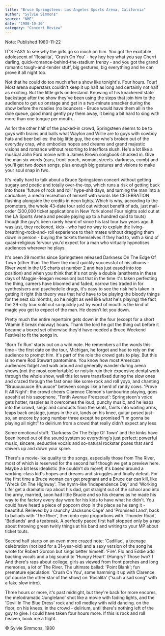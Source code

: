```yaml
---
title: "Bruce Springsteen: Los Angeles Sports Arena, California"
author: "Sylvie Simmons"
source: "NME"
date: "1980-10-30"
category: "Concert Review"
---
```


Note: Published 1980-11-22

IT'S EASY to see why the girls go so much on him. You got the excitable adolescent of 'Rosalita', 'Crush On You' - hey hey hey what you say Cherri darling, quick-romance-behind-the-stadium frenzy - and you got the grand romantic tough-and-tender stuff, big gestures, big everything and he can prove it all night too.

Not that he could do too much after a show like tonight's. Four hours. Four! Most arena superstars couldn't keep it up half as long and certainly not half as exciting. But the little girls understand. Knowing of his knackered state backstage after the show they've been using the steps that join him to the audience to get up onstage and get in a two-minute smacker during the show before the roadies (no bouncers - Bruce would have them all in the dole queue, good man) gently pry them away, it being a bit hard to sing with more than one tongue per mouth.

As for the other half of the packed-in crowd, Springsteen seems to be to guys with brains and balls what Waylon and Willie are to guys with cowboy hats and beer bellies: the big little guy, the one who's broken out of the everyday crap, who embodies hopes and dreams and grand majestic visions and romance without resorting to Interflora slush. He's a lot like a musical John Ford movie with a James Brown songbook chucked in. Give the man six words (cars, front-porch, woman, streets. darkness, comb) and you'll get two dozen songs, plus enough big gestures and visions to make your soul snap in two.

It's really hard to talk about a Bruce Springsteen concert without getting sugary and poetic and totally over-the-top, which runs a risk of getting back into those 'future of rock and roll' hype-shit days, and turning the man into a caricature, a media recreation of himself with words like CELEBRATION flashing alongside the credits in neon lights. Which is why, according to the promoters, the whole 43-date tour sold out without benefit of ads, just mail- order (200,000 ticket applications in New York alone! Four nights sold out at the LA Sports Arena and people paying up to a hundred quid to touts) though the guy's been rarely heard of since his last tour two years ago. It was just, they reckoned, kids - who had no way to explain the living-breathing-rock-and- roll experience to their mates without dragging them down in person - buying the tickets themselves if they had to, with a kind of quasi-religious fervour you'd expect for a man who virtually hypnotises audiences wherever he plays.

It's been 29 months since Springsteen released Darkness On The Edge Of Town (other than The River the most quickly successful of his albums - River went in the US charts at number 2 and has just eased into top position) and when you think that it's not only a double (anathema in these days of Maggie-Reagan recession) but that in the time it's taken perfecting the thing, careers have bloomed and faded, narrow ties traded in for synthesisers and psychedelic drugs, it's easy to see the risk he's taken in getting it right (his theory was that he'd have to be playing the bloody things for the next six months, so he might as well like what he's playing) the fact the 29-city tour sold out so quickly just by word of mouth is the kind of magic you get to expect of the man. He doesn't let you down.

Pretty much the entire repertoire gets down in the four (except for a short Vitamin E break midway) hours. Thank the lord he got the thing out before it became a boxed set otherwise they'd have needed a Bruce Weekend Festival to fit the songs in.

'Born To Run' starts out on a wild note. He remembers all the words this time - the first date on the tour, Michigan, he forgot and had to rely on the audience to prompt him. It's part of the role the crowd gets to play. But this is no mere Rod Stewart pantomime. You know how most American audiences fidget and walk around and generally wander during arena shows (not the most comfortable) or noisily ruin their expensive dental work through the whole show, well this lot were transfixed during the slow ones and crazed through the fast ones like some rock and roll yoyo, and chanting "Bruuuuuuuce Bruuuuce" between songs like a herd of randy cows. 'Prove It All Night': the crowd cheers Clarence Clemon's tambourine playing, goes apeshit at his saxophone. 'Tenth Avenue Freezeout': Springsteen's voice gets hotter, raspier as it overcomes the loud, punchy music, and he leaps into the crowd, sings and conducts from the seats, faints into waiting arms, leaps back onstage, jumps in the air, lands on his knee, guitar posed just-so, an encore by song number three except he promised "I'm gonna be playing all night" to delirium from a crowd that really didn't expect any less.

Some emotional stuff: 'Darkness On The Edge Of Town' and the kinks have been ironed out of the sound system so everything's just perfect; powerful music, sincere, seductive vocals and so-natural rockstar poses that send shivers up and down your spine.

There's a movie-like quality to the songs, especially those from The River, most of which is reserved for the second half though we get a preview here. Maybe a bit less idealistic (he couldn't do more!) it's based around a working-class kid's hopes and dreams and struggles and finally defeat. For the first time a Bruce woman can get pregnant and a Bruce car can kill, like 'Wreck On The Highway'. The hymn-like 'Independence Day' and 'Working Life' get a dramatic rap about his dad, got straight out of the school and into the army, married, soon had little Brucie and so his dreams as he made his way to the factory every day were for his kids to have what he didn't. You could have heard a piece of popcorn drop in the place as he sang it - beautiful. Relieved by a raunchy 'Jacksons Cage' and 'Promised Land', back to ballads with 'The River', then onto epic proportions with 'Thunder Road', 'Badlands' and a teabreak. A perfectly paced first half stopped only by a rap about throwing green twirly things at his band and writing to your MP about ticket touts.

Second half starts on an even more crazed note: 'Cadillac', a teenage celebration (not bad for a 31-year-old) and a sexy version of the song he wrote for Robert Gordon but sings better himself: 'Fire'. Flo and Eddie add backing vocals and a big sound to 'Hungry Heart' (Hungry? Those two?!) And there's raps about college, girls as viewed from front porches and long memories, a lot of The River. The ultimate ballad: 'Point Blank'; fun premature ejaculation: 'Crush On You', some hamming it up with Clarence (of course the other star of the show) on 'Rosalita' ("such a sad song" with a fake slow intro).

Three hours or more, it's past midnight, but they're back for more encores, the melodramatic 'Jungleland' shot like a movie with fading lights, and the 'Devil In The Blue Dress' rock and roll medley with wild dancing. on the floor, on his knees, in the crowd - delirium, until there's nothing left of the guy to give. I could have taken four hours more. If this is rock and roll heaven, book me a flight.

© Sylvie Simmons, 1980